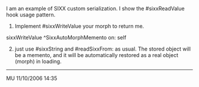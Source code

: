 I am an example of SIXX custom serialization.
I show the #sixxReadValue hook usage pattern.

1. Implement #sixxWriteValue your morph to return me. 

sixxWriteValue
 ^SixxAutoMorphMemento on: self 

2. just use #sixxString and #readSixxFrom: as usual. The stored object will be a memento, and it will be automatically restored as a real object (morph) in loading.

---
MU 11/10/2006 14:35